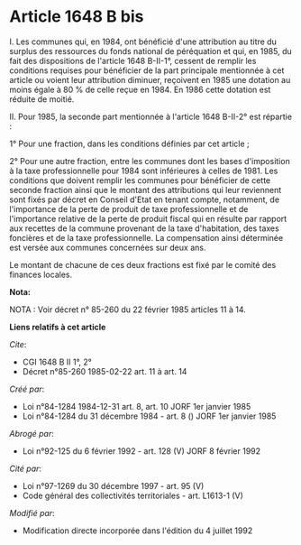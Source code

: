 # Article 1648 B bis

I. Les communes qui, en 1984, ont bénéficié d'une attribution au titre du surplus des ressources du fonds national de
péréquation et qui, en 1985, du fait des dispositions de l'article 1648 B-II-1°, cessent de remplir les conditions requises
pour bénéficier de la part principale mentionnée à cet article ou voient leur attribution diminuer, reçoivent en 1985 une
dotation au moins égale à 80 % de celle reçue en 1984. En 1986 cette dotation est réduite de moitié.

II. Pour 1985, la seconde part mentionnée à l'article 1648 B-II-2° est répartie : 

1° Pour une fraction, dans les conditions définies par cet article ; 

2° Pour une autre fraction, entre les communes dont les bases d'imposition à la taxe professionnelle pour 1984 sont
inférieures à celles de 1981. Les conditions que doivent remplir les communes pour bénéficier de cette seconde fraction ainsi
que le montant des attributions qui leur reviennent sont fixés par décret en Conseil d'Etat en tenant compte, notamment, de
l'importance de la perte de produit de taxe professionnelle et de l'importance relative de la perte de produit fiscal qui en
résulte par rapport aux recettes de la commune provenant de la taxe d'habitation, des taxes foncières et de la taxe
professionnelle. La compensation ainsi déterminée est versée aux communes concernées sur deux ans. 

Le montant de chacune de ces deux fractions est fixé par le comité des finances locales.

**Nota:**

NOTA : Voir décret n° 85-260 du 22 février 1985 articles 11 à 14.

**Liens relatifs à cet article**

_Cite_:

  - CGI 1648 B II 1°, 2°
  - Décret n°85-260 1985-02-22 art. 11 à art. 14

_Créé par_:

  - Loi n°84-1284 1984-12-31 art. 8, art. 10 JORF 1er janvier 1985
  - Loi n°84-1284 du 31 décembre 1984 - art. 8 () JORF 1er janvier 1985

_Abrogé par_:

  - Loi n°92-125 du 6 février 1992 - art. 128 (V) JORF 8 février 1992

_Cité par_:

  - Loi n°97-1269 du 30 décembre 1997 - art. 95 (V)
  - Code général des collectivités territoriales - art. L1613-1 (V)

_Modifié par_:

  - Modification directe incorporée dans l'édition du 4 juillet 1992

